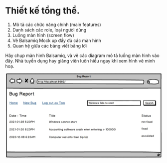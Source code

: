 # Thiết kế tổng thể.

1. Mô tả các chức năng chính (main features)
2. Danh sách các role, loại người dùng
3. Luồng màn hình (screen flow)
4. Vẽ Balsamiq Mock up đầy đủ các màn hình
5. Quan hệ giữa các bảng viết bằng lời

Hãy chụp màn hình Balsamiq, và vẽ các diagram mô tả luồng màn hình vào đây. Nhà tuyển dụng hay giảng viên luôn hiểu ngay khi xem hình vẽ minh hoạ.

![](../../midtermhackathon/mainscreen.jpg)